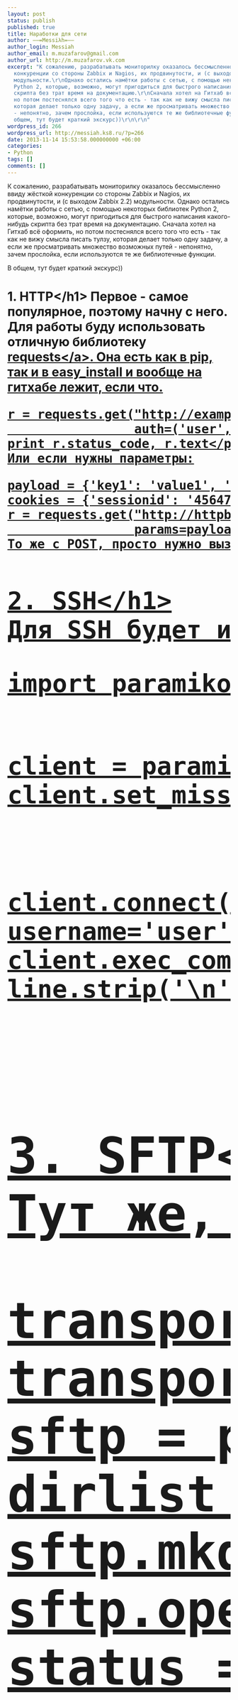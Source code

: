```yaml
---
layout: post
status: publish
published: true
title: Наработки для сети
author: ––=Messiλh=––
author_login: Messiah
author_email: m.muzafarov@gmail.com
author_url: http://m.muzafarov.vk.com
excerpt: "К сожалению, разрабатывать мониторилку оказалось бессмысленно ввиду жёсткой
  конкуренции со стороны Zabbix и Nagios, их продвинутости, и (с выходом Zabbix 2.2)
  модульности.\r\nОднако остались намётки работы с сетью, с помощью некоторых библиотек
  Python 2, которые, возможно, могут пригодиться для быстрого написания какого-нибудь
  скрипта без трат время на документацию.\r\nСначала хотел на Гитхаб всё оформить,
  но потом постеснялся всего того что есть - так как не вижу смысла писать тулзу,
  которая делает только одну задачу, а если же просматривать множество возможных путей
  - непонятно, зачем прослойка, если используются те же библиотечные функции.\r\n\r\nВ
  общем, тут будет краткий экскурс))\r\n\r\n"
wordpress_id: 266
wordpress_url: http://messiah.ks8.ru/?p=266
date: 2013-11-14 15:53:58.000000000 +06:00
categories:
- Python
tags: []
comments: []
---
```

К сожалению, разрабатывать мониторилку оказалось бессмысленно ввиду жёсткой конкуренции со стороны Zabbix и Nagios, их продвинутости, и (с выходом Zabbix 2.2) модульности.
Однако остались намётки работы с сетью, с помощью некоторых библиотек Python 2, которые, возможно, могут пригодиться для быстрого написания какого-нибудь скрипта без трат время на документацию.
Сначала хотел на Гитхаб всё оформить, но потом постеснялся всего того что есть - так как не вижу смысла писать тулзу, которая делает только одну задачу, а если же просматривать множество возможных путей - непонятно, зачем прослойка, если используются те же библиотечные функции.

В общем, тут будет краткий экскурс))

<a id="more"></a><a id="more-266"></a>

<h1>1. HTTP<&#47;h1>
Первое - самое популярное, поэтому начну с него. Для работы буду использовать отличную библиотеку <a href="&#47;wrn.php?www.python-requests.org&#47;en&#47;latest&#47;">requests<&#47;a>. Она есть как в pip, так и в easy_install и вообще на гитхабе лежит, если что.
<pre class="brush: python; gutter: true">r = requests.get("http:&#47;&#47;example.com&#47;stat",
                 auth=(&#039;user&#039;, &#039;pass&#039;))
print r.status_code, r.text<&#47;pre>
Или если нужны параметры:
<pre class="brush: python; gutter: true">payload = {&#039;key1&#039;: &#039;value1&#039;, &#039;key2&#039;: &#039;value2&#039;}
cookies = {&#039;sessionid&#039;: &#039;45647567568&#039;}
r = requests.get("http:&#47;&#47;httpbin.org&#47;get",
                 params=payload, cookies=cookies)<&#47;pre>
То же с POST, просто нужно вызывать requests.post(...)
<h1>2. SSH<&#47;h1>
Для SSH будет использоваться библиотека <a href="https:&#47;&#47;github.com&#47;paramiko&#47;paramiko&#47;">paramiko<&#47;a> (мне она просто понравилась лаконичностью запросов)
<pre class="brush: python; gutter: true">import paramiko

client = paramiko.SSHClient()
client.set_missing_host_key_policy(paramiko.AutoAddPolicy())

client.connect(hostname=address, port=port, timeout=3,
                       username=&#039;user&#039;, password=&#039;password&#039;)
stdin, stdout, stderr = client.exec_command(&#039;ls&#039;)
for line in stdout:
    print &#039;... &#039; + line.strip(&#039;\n&#039;)
client.close()<&#47;pre>
<h1>3. SFTP<&#47;h1>
Тут же, пока умеем работать с SSH:
<pre class="brush: actionscript3; gutter: true">transport = paramiko.Transport((address, port))
transport.connect(username=&#039;user&#039;, password=&#039;password&#039;)
sftp = paramiko.SFTPClient.from_transport(transport)
dirlist = sftp.listdir(&#039;.&#039;)
sftp.mkdir("Input")
sftp.open(&#039;Input&#47;status&#039;, &#039;w&#039;).write(&#039;OK\n&#039;)
status = sftp.file("Input&#47;status").read()

sftp.get("Input&#47;status", "new_status.txt")
sftp.put("new_status.txt", "STATUS")<&#47;pre>
<h1>4. SMTP<&#47;h1>
Воспользуемся библиотекой smtplib
<pre class="brush: python; gutter: true">try:
    smtp = smtplib.SMTP(host="example.com", port=25,
                        timeout=3)

    smtp.login(&#039;user&#039;, &#039;password&#039;)

    smtp.sendmail(&#039;fromMe&#039;, &#039;toYou&#039;, &#039;Hello, World!&#039;)

    smtp.close()
except socket.timeout:
        pass
except smtplib.SMTPRecipientsRefused as e:
    result = "Cannot send message: " + str(e)
except smtplib.SMTPException as e:
    result = "Cannot login: " + str(e)
except Exception as e:
    result = str(e)<&#47;pre>
